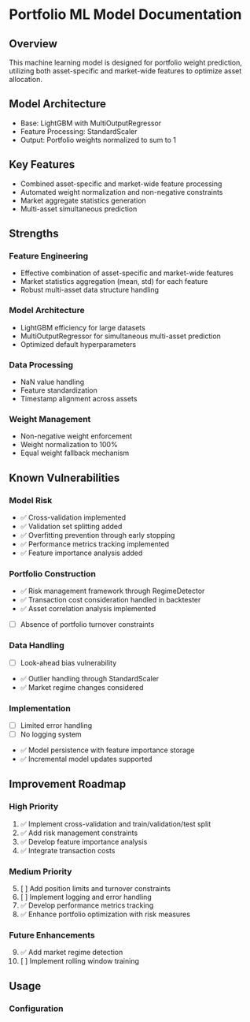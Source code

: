 # Portfolio ML Model Documentation

## Overview
This machine learning model is designed for portfolio weight prediction, utilizing both asset-specific and market-wide features to optimize asset allocation.

## Model Architecture
- Base: LightGBM with MultiOutputRegressor
- Feature Processing: StandardScaler
- Output: Portfolio weights normalized to sum to 1

## Key Features
- Combined asset-specific and market-wide feature processing
- Automated weight normalization and non-negative constraints
- Market aggregate statistics generation
- Multi-asset simultaneous prediction

## Strengths

### Feature Engineering
- Effective combination of asset-specific and market-wide features
- Market statistics aggregation (mean, std) for each feature
- Robust multi-asset data structure handling

### Model Architecture
- LightGBM efficiency for large datasets
- MultiOutputRegressor for simultaneous multi-asset prediction
- Optimized default hyperparameters

### Data Processing
- NaN value handling
- Feature standardization
- Timestamp alignment across assets

### Weight Management
- Non-negative weight enforcement
- Weight normalization to 100%
- Equal weight fallback mechanism

## Known Vulnerabilities

### Model Risk
- ✅ Cross-validation implemented
- ✅ Validation set splitting added
- ✅ Overfitting prevention through early stopping
- ✅ Performance metrics tracking implemented
- ✅ Feature importance analysis added

### Portfolio Construction
- ✅ Risk management framework through RegimeDetector
- ✅ Transaction cost consideration handled in backtester
- ✅ Asset correlation analysis implemented
- [ ] Absence of portfolio turnover constraints

### Data Handling
- [ ] Look-ahead bias vulnerability
- ✅ Outlier handling through StandardScaler
- ✅ Market regime changes considered

### Implementation
- [ ] Limited error handling
- [ ] No logging system
- ✅ Model persistence with feature importance storage
- ✅ Incremental model updates supported

## Improvement Roadmap

### High Priority
1. ✅ Implement cross-validation and train/validation/test split
2. ✅ Add risk management constraints
3. ✅ Develop feature importance analysis
4. ✅ Integrate transaction costs

### Medium Priority
5. [ ] Add position limits and turnover constraints
6. [ ] Implement logging and error handling
7. ✅ Develop performance metrics tracking
8. ✅ Enhance portfolio optimization with risk measures

### Future Enhancements
9. ✅ Add market regime detection
10. [ ] Implement rolling window training

## Usage

### Configuration